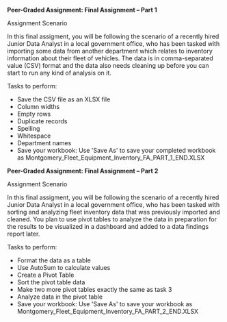 **Peer-Graded Assignment: Final Assignment – Part 1**

Assignment Scenario

In this final assigment, you will be following the scenario of a recently hired Junior Data Analyst in a local government office, who has been tasked with importing some data from another department which relates to inventory information about their fleet of vehicles. 
The data is in comma-separated value (CSV) format and the data also needs cleaning up before you can start to run any kind of analysis on it.

Tasks to perform:
- Save the CSV file as an XLSX file
- Column widths
- Empty rows
- Duplicate records
- Spelling
- Whitespace
- Department names
- Save your workbook: Use 'Save As' to save your completed workbook as Montgomery_Fleet_Equipment_Inventory_FA_PART_1_END.XLSX

**Peer-Graded Assignment: Final Assignment – Part 2**

Assignment Scenario

In this final assigment, you will be following the scenario of a recently hired Junior Data Analyst in a local government office, who has been tasked with sorting and analyzing fleet inventory data that was previously imported and cleaned. 
You plan to use pivot tables to analyze the data in preparation for the results to be visualized in a dashboard and added to a data findings report later.

Tasks to perform:
- Format the data as a table
- Use AutoSum to calculate values
- Create a Pivot Table
- Sort the pivot table data
- Make two more pivot tables exactly the same as task 3
- Analyze data in the pivot table
- Save your workbook: Use 'Save As' to save your workbook as Montgomery_Fleet_Equipment_Inventory_FA_PART_2_END.XLSX
